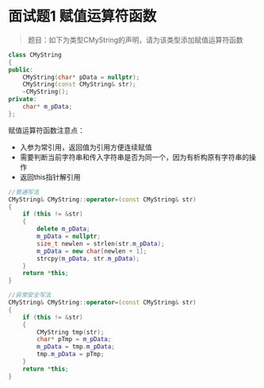# 面试题1 赋值运算符函数

>题目：如下为类型CMyString的声明，请为该类型添加赋值运算符函数

```c++
class CMyString
{
public:
    CMyString(char* pData = nullptr);
    CMyString(const CMyString& str);
    ~CMyString();
private:
    char* m_pData;
};
```



赋值运算符函数注意点：

* 入参为常引用，返回值为引用方便连续赋值
* 需要判断当前字符串和传入字符串是否为同一个，因为有析构原有字符串的操作
* 返回this指针解引用

```c++
//普通写法
CMyString& CMyString::operator=(const CMyString& str)
{
    if (this != &str)
    {
        delete m_pData;
        m_pData = nullptr;
        size_t newlen = strlen(str.m_pData);
        m_pData = new char[newlen + 1];
        strcpy(m_pData, str.m_pData);
    }
    return *this;
}

//异常安全写法
CMyString& CMyString::operator=(const CMyString& str)
{
    if (this != &str)
    {
        CMyString tmp(str);
        char* pTmp = m_pData;
        m_pData = tmp.m_pData;
        tmp.m_pData = pTmp;
    }
    return *this;
}
```

